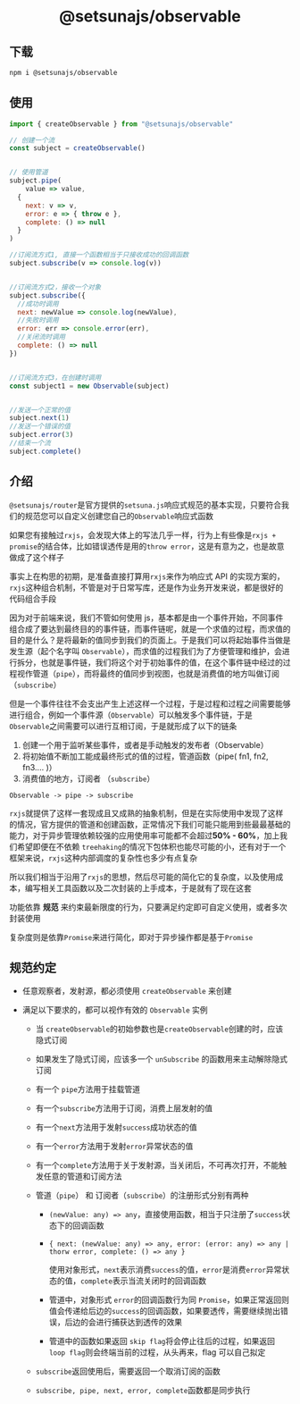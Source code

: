 
<h1 align="center">@setsunajs/observable</h1>



## 下载

```bash
npm i @setsunajs/observable
```



## 使用

```javascript
import { createObservable } from "@setsunajs/observable"

// 创建一个流
const subject = createObservable()


// 使用管道
subject.pipe(
	value => value,
  {
    next: v => v,
    error: e => { throw e },
    complete: () => null
  }
)

//订阅流方式1, 直接一个函数相当于只接收成功的回调函数
subject.subscribe(v => console.log(v)) 


//订阅流方式2，接收一个对象
subject.subscribe({
  //成功时调用
  next: newValue => console.log(newValue),
  //失败时调用
  error: err => console.error(err),
  //关闭流时调用
  complete: () => null
})


//订阅流方式3，在创建时调用
const subject1 = new Observable(subject)


//发送一个正常的值
subject.next(1)
//发送一个错误的值
subject.error(3)
//结束一个流
subject.complete()
```



## 介绍

`@setsunajs/router`是官方提供的`setsuna.js`响应式规范的基本实现，只要符合我们的规范您可以自定义创建您自己的`Observable`响应式函数

如果您有接触过`rxjs`，会发现大体上的写法几乎一样，行为上有些像是`rxjs + promise`的结合体，比如错误透传是用的`throw error`，这是有意为之，也是故意做成了这个样子

事实上在构思的初期，是准备直接打算用`rxjs`来作为响应式 API 的实现方案的，`rxjs`这种组合机制，不管是对于日常写库，还是作为业务开发来说，都是很好的代码组合手段

因为对于前端来说，我们不管如何使用 js，基本都是由一个事件开始，不同事件组合成了要达到最终目的的事件链，而事件链呢，就是一个求值的过程，而求值的目的是什么？是将最新的值同步到我们的页面上。于是我们可以将起始事件当做是发生源（起个名字叫 `Observable`），而求值的过程我们为了方便管理和维护，会进行拆分，也就是事件链，我们将这个对于初始事件的值，在这个事件链中经过的过程视作管道（`pipe`），而将最终的值同步到视图，也就是消费值的地方叫做订阅（`subscribe`）

但是一个事件往往不会支出产生上述这样一个过程，于是过程和过程之间需要能够进行组合，例如一个事件源（`Observable`）可以触发多个事件链，于是`Observable`之间需要可以进行互相订阅，于是就形成了以下的链条

1. 创建一个用于监听某些事件，或者是手动触发的发布者（Observable）
2. 将初始值不断加工能成最终形式的值的过程，管道函数（pipe( fn1, fn2, fn3.... )）
3. 消费值的地方，订阅者 （`subscribe`）

`Observable -> pipe -> subscribe`

`rxjs`就提供了这样一套现成且又成熟的抽象机制，但是在实际使用中发现了这样的情况，官方提供的管道和创建函数，正常情况下我们可能只能用到些最最基础的能力，对于异步管理依赖较强的应用使用率可能都不会超过**50% - 60%**，加上我们希望即便在不依赖 `treehaking`的情况下包体积也能尽可能的小，还有对于一个框架来说，`rxjs`这种内部调度的复杂性也多少有点复杂

所以我们相当于沿用了`rxjs`的思想，然后尽可能的简化它的复杂度，以及使用成本，编写相关工具函数以及二次封装的上手成本，于是就有了现在这套

功能依靠 **规范** 来约束最新限度的行为，只要满足约定即可自定义使用，或者多次封装使用

复杂度则是依靠`Promise`来进行简化，即对于异步操作都是基于`Promise`



## 规范约定

+ 任意观察者，发射源，都必须使用 `createObservable` 来创建

+ 满足以下要求的，都可以视作有效的 `Observable` 实例

  + 当 `createObservable`的初始参数也是`createObservable`创建的时，应该隐式订阅

  + 如果发生了隐式订阅，应该多一个 `unSubscribe` 的函数用来主动解除隐式订阅

  + 有一个 `pipe`方法用于挂载管道

  + 有一个`subscribe`方法用于订阅，消费上层发射的值

  + 有一个`next`方法用于发射`success`成功状态的值

  + 有一个`error`方法用于发射`error`异常状态的值

  + 有一个`complete`方法用于关于发射源，当关闭后，不可再次打开，不能触发任意的管道和订阅方法

  + 管道（`pipe`） 和 订阅者（`subscribe`）的注册形式分别有两种

    + `(newValue: any) => any`，直接使用函数，相当于只注册了`success`状态下的回调函数

    + `{ next: (newValue: any) => any, error: (error: any) => any | thorw error, complete: () => any }` 

      使用对象形式，`next`表示消费`success`的值，`error`是消费`error`异常状态的值，`complete`表示当流关闭时的回调函数

    + 管道中，对象形式 `error`的回调函数行为同 `Promise`，如果正常返回则值会传递给后边的`success`的回调函数，如果要透传，需要继续抛出错误，后边的会进行捕获达到透传的效果

    + 管道中的函数如果返回 `skip flag`将会停止往后的过程，如果返回`loop flag`则会终端当前的过程，从头再来，flag 可以自己拟定

  + `subscribe`返回使用后，需要返回一个取消订阅的函数
  
  + `subscribe, pipe, next, error, complete`函数都是同步执行
